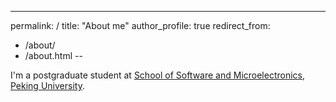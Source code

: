 ---
permalink: /
title: "About me"
author_profile: true
redirect_from: 
  - /about/
  - /about.html
--

I'm a postgraduate student at [School of Software and Microelectronics](https://www.ss.pku.edu.cn/), [Peking University](https://www.pku.edu.cn/). 
